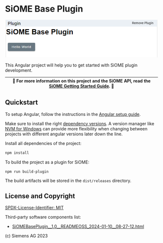 # SiOME Base Plugin

![App Screenshot](/img/plugin-gui.png?raw=true "Screenshot")

This Angular project will help you to get started with SiOME plugin development.

| :page_facing_up: For more information on this project and the SiOME API, read the [SiOME Getting Started Guide](https://tia-portal-applications.github.io/SiOME-Base-Plugin/). :page_facing_up: |
|-------------------------------------------------------------------------------------------------------------------------------------|

## Quickstart

To setup Angular, follow the instructions in the [Angular setup guide](https://angular.dev/guide/setup-local).

Make sure to install the right [dependency versions](https://angular.dev/guide/versions). 
A version manager like [NVM for Windows](https://github.com/coreybutler/nvm-windows) can provide more flexibility when changing between projects with different angular versions later down the line.

Install all dependencies of the project:

```bash
npm install
```

To build the project as a plugin for SiOME:

```bash
npm run build-plugin
```

The build artifacts will be stored in the `dist/releases` directory.


## License and Copyright

[SPDX-License-Identifier: MIT](LICENSE)

Third-party software components list:

- [SiOMEBasePlugin__1.0__READMEOSS_2024-01-10__08-27-12.html](https://htmlpreview.github.io/?https://github.com/tia-portal-applications/SiOME-Base-Plugin/blob/main/SiOMEBasePlugin__1.0__READMEOSS_2024-01-10__08-27-12.html)

(c) Siemens AG 2023
